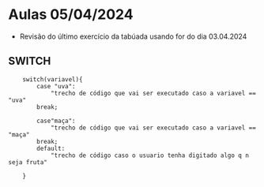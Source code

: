 # Aulas 05/04/2024

- Revisão do último exercício da tabúada usando for do dia 03.04.2024

## SWITCH

```
    switch(variavel){
        case "uva":
            "trecho de código que vai ser executado caso a variavel == "uva"
        break;

        case"maça":
            "trecho de código que vai ser executado caso a variavel == "maça"
        break;
        default:
            "trecho de código caso o usuario tenha digitado algo q n seja fruta"
        
    }
```
